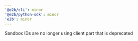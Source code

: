 ```yaml
---
'@e2b/cli': minor
'@e2b/python-sdk': minor
'e2b': minor
---
```


Sandbox IDs are no longer using client part that is deprecated
